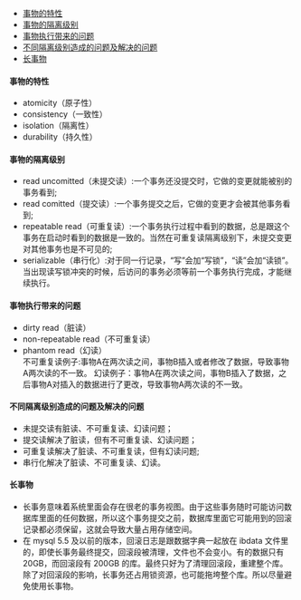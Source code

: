 - [事物的特性](#%e4%ba%8b%e7%89%a9%e7%9a%84%e7%89%b9%e6%80%a7)
- [事物的隔离级别](#%e4%ba%8b%e7%89%a9%e7%9a%84%e9%9a%94%e7%a6%bb%e7%ba%a7%e5%88%ab)
- [事物执行带来的问题](#%e4%ba%8b%e7%89%a9%e6%89%a7%e8%a1%8c%e5%b8%a6%e6%9d%a5%e7%9a%84%e9%97%ae%e9%a2%98)
- [不同隔离级别造成的问题及解决的问题](#%e4%b8%8d%e5%90%8c%e9%9a%94%e7%a6%bb%e7%ba%a7%e5%88%ab%e9%80%a0%e6%88%90%e7%9a%84%e9%97%ae%e9%a2%98%e5%8f%8a%e8%a7%a3%e5%86%b3%e7%9a%84%e9%97%ae%e9%a2%98)
- [长事物](#%e9%95%bf%e4%ba%8b%e7%89%a9)
#### 事物的特性
  * atomicity（原子性）
  * consistency（一致性）
  * isolation（隔离性）
  * durability（持久性）
#### 事物的隔离级别
  * read uncomitted（未提交读）:一个事务还没提交时，它做的变更就能被别的事务看到;
  * read comitted（提交读）:一个事务提交之后，它做的变更才会被其他事务看到;
  * repeatable read（可重复读）:一个事务执行过程中看到的数据，总是跟这个事务在启动时看到的数据是一致的。当然在可重复读隔离级别下，未提交变更对其他事务也是不可见的;
  * serializable（串行化）:对于同一行记录，“写”会加“写锁”，“读”会加“读锁”。当出现读写锁冲突的时候，后访问的事务必须等前一个事务执行完成，才能继续执行。
#### 事物执行带来的问题
  * dirty read（脏读）
  * non-repeatable read（不可重复读）
  * phantom read（幻读）<br>
    不可重复读例子:事物A在两次读之间，事物B插入或者修改了数据，导致事物A两次读的不一致。
    幻读例子：事物A在两次读之间，事物B插入了数据，之后事物A对插入的数据进行了更改，导致事物A两次读的不一致。
#### 不同隔离级别造成的问题及解决的问题
  * 未提交读有脏读、不可重复读、幻读问题；
  * 提交读解决了脏读，但有不可重复读、幻读问题；
  * 可重复读解决了脏读、不可重复读，但有幻读问题;
  * 串行化解决了脏读、不可重复读、幻读。
#### 长事物
  * 长事务意味着系统里面会存在很老的事务视图。由于这些事务随时可能访问数据库里面的任何数据，所以这个事务提交之前，数据库里面它可能用到的回滚记录都必须保留，这就会导致大量占用存储空间。
  * 在 mysql 5.5 及以前的版本，回滚日志是跟数据字典一起放在 ibdata 文件里的，即使长事务最终提交，回滚段被清理，文件也不会变小。有的数据只有 20GB，而回滚段有 200GB 的库。最终只好为了清理回滚段，重建整个库。除了对回滚段的影响，长事务还占用锁资源，也可能拖垮整个库。所以尽量避免使用长事物。
  